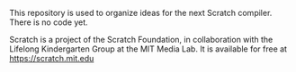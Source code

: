 This repository is used to organize ideas for the next Scratch compiler.
There is no code yet.

Scratch is a project of the Scratch Foundation, in collaboration with the
Lifelong Kindergarten Group at the MIT Media Lab. It is available for free at
<https://scratch.mit.edu>
